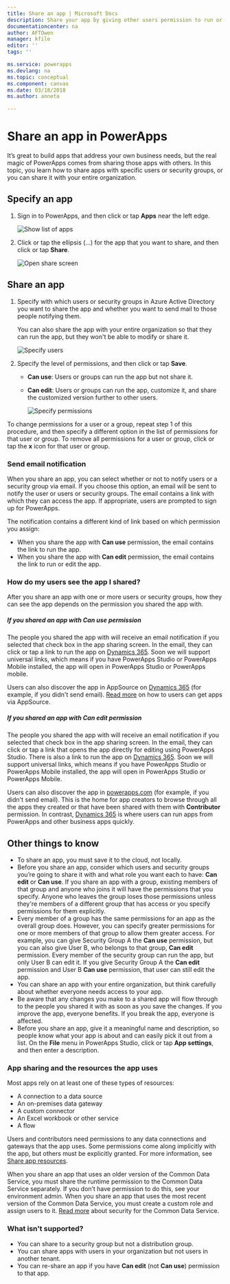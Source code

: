 ```yaml
---
title: Share an app | Microsoft Docs
description: Share your app by giving other users permission to run or modify it
documentationcenter: na
author: AFTOwen
manager: kfile
editor: ''
tags: ''

ms.service: powerapps
ms.devlang: na
ms.topic: conceptual
ms.component: canvas
ms.date: 03/18/2018
ms.author: anneta

---
```

# Share an app in PowerApps
It’s great to build apps that address your own business needs, but the real magic of PowerApps comes from sharing those apps with others. In this topic, you learn how to share apps with specific users or security groups, or you can share it with your entire organization.

## Specify an app
1. Sign in to PowerApps, and then click or tap **Apps** near the left edge.

    ![Show list of apps](./media/share-app/file-apps.png)

1. Click or tap the ellipsis (...) for the app that you want to share, and then click or tap **Share**.

    ![Open share screen](./media/share-app/ellipsis-share.png)

## Share an app
1. Specify with which users or security groups in Azure Active Directory you want to share the app and whether you want to send mail to those people notifying them.

    You can also share the app with your entire organization so that they can run the app, but they won't be able to modify or share it.

    ![Specify users](./media/share-app/share-list.png)

1. Specify the level of permissions, and then click or tap **Save**.

    * **Can use**: Users or groups can run the app but not share it.
    * **Can edit**: Users or groups can run the app, customize it, and share the customized version further to other users.

        ![Specify permissions](./media/share-app/edit-use.png)

To change permissions for a user or a group, repeat step 1 of this procedure, and then specify a different option in the list of permissions for that user or group. To remove all permissions for a user or group, click or tap the **x** icon for that user or group.

### Send email notification
When you share an app, you can select whether or not to notify users or a security group via email. If you choose this option, an email will be sent to notify the user or users or security groups. The email contains a link with which they can access the app. If appropriate, users are prompted to sign up for PowerApps.

The notification contains a different kind of link based on which permission you assign:

- When you share the app with **Can use** permission, the email contains the link to run the app.
- When you share the app with **Can edit** permission, the email contains the link to run or edit the app.

### How do my users see the app I shared?
After you share an app with one or more users or security groups, how they can see the app depends on the permission you shared the app with.

##### If you shared an app with *Can use* permission
The people you shared the app with will receive an email notification if you selected that check box in the app sharing screen. In the email, they can click or tap a link to run the app on [Dynamics 365](http://home.dynamics.com). Soon we will support universal links, which means if you have PowerApps Studio or PowerApps Mobile installed, the app will open in PowerApps Studio or PowerApps mobile.

Users can also discover the app in AppSource on [Dynamics 365](http://home.dynamics.com) (for example, if you didn't send email). [Read more](../../user/app-source.md) on how to users can get apps via AppSource.

##### If you shared an app with *Can edit* permission
The people you shared the app with will receive an email notification if you selected that check box in the app sharing screen. In the email, they can click or tap a link that opens the app directly for editing using PowerApps Studio. There is also a link to run the app on [Dynamics 365](http://home.dynamics.com). Soon we will support universal links, which means if you have PowerApps Studio or PowerApps Mobile installed, the app will open in PowerApps Studio or PowerApps Mobile.

Users can also discover the app in [powerapps.com](http://web.powerapps.com) (for example, if you didn't send email). This is the home for app creators to browse through all the apps they created or that have been shared with them with **Contributor** permission. In contrast, [Dynamics 365](http://home.dynamics.com) is where users can run apps from PowerApps and other business apps quickly.

## Other things to know
* To share an app, you must save it to the cloud, not locally.
* Before you share an app, consider which users and security groups you’re going to share it with and what role you want each to have: **Can edit** or **Can use**. If you share an app with a group, existing members of that group and anyone who joins it will have the permissions that you specify. Anyone who leaves the group loses those permissions unless they're members of a different group that has access or you specify permissions for them explicitly.
* Every member of a group has the same permissions for an app as the overall group does. However, you can specify greater permissions for one or more members of that group to allow them greater access. For example, you can give Security Group A the **Can use** permission, but you can also give User B, who belongs to that group, **Can edit** permission. Every member of the security group can run the app, but only User B can edit it. If you give Security Group A the **Can edit** permission and User B **Can use** permission, that user can still edit the app.
* You can share an app with your entire organization, but think carefully about whether everyone needs access to your app.
* Be aware that any changes you make to a shared app will flow through to the people you shared it with as soon as you save the changes. If you improve the app, everyone benefits. If you break the app, everyone is affected.
* Before you share an app, give it a meaningful name and description, so people know what your app is about and can easily pick it out from a list. On the **File** menu in PowerApps Studio, click or tap **App settings**, and then enter a description.

### App sharing and the resources the app uses
Most apps rely on at least one of these types of resources:

* A connection to a data source
* An on-premises data gateway
* A custom connector
* An Excel workbook or other service
* A flow

Users and contributors need permissions to any data connections and gateways that the app uses. Some permissions come along implicitly with the app, but others must be explicitly granted. For more information, see [Share app resources](share-app-resources.md).

When you share an app that uses an older version of the Common Data Service, you must share the runtime permission to the Common Data Service separately. If you don’t have permission to do this, see your environment admin. When you share an app that uses the most recent version of the Common Data Service, you must create a custom role and assign users to it. [Read more](../../administrator/database-security.md) about security for the Common Data Service.

### What isn't supported?
* You can share to a security group but not a distribution group.
* You can share apps with users in your organization but not users in another tenant.
* You can re-share an app if you have **Can edit** (not **Can use**) permission to that app.
